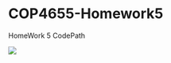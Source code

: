 # COP4655-Homework5
HomeWork 5 CodePath


![](https://github.com/G-Bones/COP4655-Homework5/blob/533d561e71b05115003a3e8c6716c556953f0520/Lab-5.gif)
